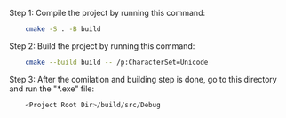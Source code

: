 Step 1: Compile the project by running this command: 
```bash
	cmake -S . -B build
```

Step 2: Build the project by running this command:
```bash
	cmake --build build -- /p:CharacterSet=Unicode
```

Step 3: After the comilation and building step is done, go to this directory and run the "*.exe" file:
```bash
	<Project Root Dir>/build/src/Debug
```